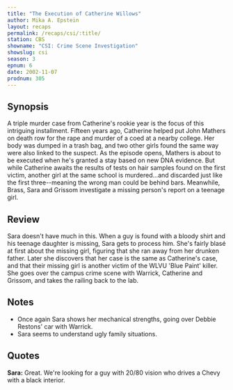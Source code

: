 ```yaml
---
title: "The Execution of Catherine Willows"
author: Mika A. Epstein
layout: recaps
permalink: /recaps/csi/:title/
station: CBS
showname: "CSI: Crime Scene Investigation"
showslug: csi
season: 3
epnum: 6
date: 2002-11-07
prodnum: 305
---
```


## Synopsis

A triple murder case from Catherine's rookie year is the focus of this intriguing installment. Fifteen years ago, Catherine helped put John Mathers on death row for the rape and murder of a coed at a nearby college. Her body was dumped in a trash bag, and two other girls found the same way were also linked to the suspect. As the episode opens, Mathers is about to be executed when he's granted a stay based on new DNA evidence. But while Catherine awaits the results of tests on hair samples found on the first victim, another girl at the same school is murdered...and discarded just like the first three--meaning the wrong man could be behind bars. Meanwhile, Brass, Sara and Grissom investigate a missing person's report on a teenage girl.

## Review

Sara doesn't have much in this. When a guy is found with a bloody shirt and his teenage daughter is missing, Sara gets to process him. She's fairly blasé at first about the missing girl, figuring that she ran away from her drunken father. Later she discovers that her case is the same as Catherine's case, and that their missing girl is another victim of the WLVU 'Blue Paint' killer. She goes over the campus crime scene with Warrick, Catherine and Grissom, and takes the railing back to the lab.

## Notes

* Once again Sara shows her mechanical strengths, going over Debbie Restons' car with Warrick.
* Sara seems to understand ugly family situations.

## Quotes

**Sara:** Great. We're looking for a guy with 20/80 vision who drives a Chevy with a black interior.

